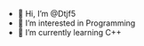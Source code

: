 - 👋 Hi, I’m @Dtjf5
- 👀 I’m interested in Programming 
- 🌱 I’m currently learning C++


<!---
Dtjf5/Dtjf5 is a ✨ special ✨ repository because its `README.md` (this file) appears on your GitHub profile.
You can click the Preview link to take a look at your changes.
--->
